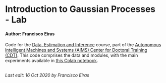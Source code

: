 # Introduction to Gaussian Processes - Lab

#### Author: Francisco Eiras

Code for the [Data, Estimation and Inference](http://www.robots.ox.ac.uk/~mosb/aims_cdt/) course, part of the [Autonomous Intelligent Machines and Systems (AIMS) Center for Doctoral Training (CDT)](https://aims.robots.ox.ac.uk/). This code comprises the data and modules, with the main experiments available in [this Colab notebook](https://colab.research.google.com/drive/1yE8505vR3I3XIaO_a8-m9mvKgayWuLOD?usp=sharing).

## <span></span>

###### Last edit: 16 Oct 2020 by Francisco Eiras